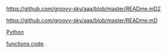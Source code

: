 https://github.com/groovy-sky/aaa/blob/master/READme.mD2

https://github.com/groovy-sky/aaa/blob/master/READme.mD

[Python](https://www.python.org/downloads/)

[functions code](https://github.com/groovy-sky/what-is-my-ip).
